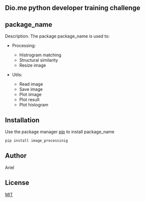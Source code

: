 ## Dio.me python developer training challenge

## package_name

Description. 
The package package_name is used to:
* Processing:
	* Histrogram matching
	* Structural similarity
	* Resize image

* Utils:
	* Read image
	* Save image
	* Plot iimage
	* Plot result
	* Plot histogram

## Installation

Use the package manager [pip](https://pip.pypa.io/en/stable/) to install package_name

```bash
pip install image_processinig
```

## Author
Ariel

## License
[MIT](https://choosealicense.com/licenses/mit/)